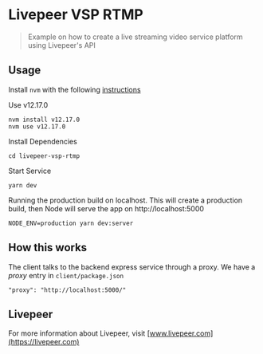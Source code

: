 # Livepeer VSP RTMP

> Example on how to create a live streaming video service platform using Livepeer's API

## Usage

Install `nvm` with the following [instructions](https://github.com/nvm-sh/nvm#install--update-script)

Use v12.17.0

```
nvm install v12.17.0
nvm use v12.17.0
```

Install Dependencies
```
cd livepeer-vsp-rtmp
```

Start Service
```
yarn dev
```

Running the production build on localhost. This will create a production build, then Node will serve the app on http://localhost:5000

```
NODE_ENV=production yarn dev:server
```

## How this works

The client talks to the backend express service through a proxy.  We have a _proxy_ entry in `client/package.json`
```
"proxy": "http://localhost:5000/"
```

## Livepeer
For more information about Livepeer, visit [www.livepeer.com](https://livepeer.com)
